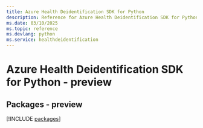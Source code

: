 ```yaml
---
title: Azure Health Deidentification SDK for Python
description: Reference for Azure Health Deidentification SDK for Python
ms.date: 03/10/2025
ms.topic: reference
ms.devlang: python
ms.service: healthdeidentification
---
```

# Azure Health Deidentification SDK for Python - preview
## Packages - preview
[!INCLUDE [packages](health-deidentification-index.md)]